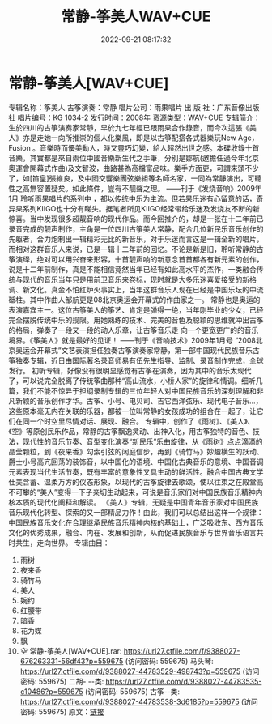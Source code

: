 ﻿---
title: 常静-筝美人WAV+CUE
date: 2022-09-21 08:17:32
categories: 古典音乐、新世纪、纯音雅乐
tags: 纯音雅乐
---
# 常静-筝美人[WAV+CUE]

专辑名称：筝美人
古筝演奏：常静
唱片公司：雨果唱片
出 版 社：广东音像出版社
唱片编号：KG 1034-2
发行时间：2008年
资源类型：WAV+CUE
专辑简介：
生於四川的古箏演奏家常靜，早於九七年經已跟雨果合作錄音，而今次這張《美人》亦是走她一向所推崇的個人化樂風，即是以古箏配搭各式器樂玩New
Age，Fusion
。音樂時而優美動人，時又靈巧幻變，給人超然出世之感。本碟收錄十首音樂，其實都是來自兩位中國音樂新生代之手筆，分別是鄒航(邀擔任過今年北京奧運會開幕式作曲)及文智波，曲路甚為高檔富品味。樂手方面更，可謂來頭不少了，如[笛皇]張維良，及中國交響樂團弦樂組等名師名家，一同為常靜演出，可聽性之高無容置疑矣。如此條件，豈有不靓聲之理。
——刊于《发烧音响》2009年1月
聆听雨果唱片的系列中
，都以传统中乐为主流。但若果乐迷有心留意的话，奇异果系列KIIGO也十分有睇头。据笔者所见KIIGO经常带给乐迷及发烧友不断的新惊喜。当中发现很多超靓音响的现代作品。而今回推介的，却是一张在十二年前已录音完成的靓声制作，主角是一位四川古筝美人常静，配合几位新民乐音乐创作的先躯者，合力炮制出一辑精彩无比的新音乐，对于乐迷而言这是一辑全新的唱片，而相对这群音乐人来说，已是一辑十二年前的回忆。不论是新是旧，聆听常静的古筝演绎，绝对可以用兴奋来形容，十首靓声响的新意念首首都各有新元素的创作，说是十二年前制作，真是不能相信竟然当年已经有如此高水平的杰作，一类融合传统与现代的音乐当年只是用前卫音乐来卷标，现时就是大多乐迷喜爱接受的新格调、新文化。真金不怕红炉火事实上，当年这群音乐人现在已经是中国乐坛的中流砥柱。其中作曲人邹航更是08北京奥运会开幕式的作曲家之一。
常静也是奥运的表演嘉宾主一。这位古筝美人的筝艺、肯定是弹得一绝，当年刚毕业的少女，已经完全摆脱传统中乐的规限。用她熟练的技术、完美的音色及聪颖的思维就冲出古筝的格局，弹奏了一段又一段的动人乐章，让古筝音乐走
向一个更宽更广的的音乐境界。《筝美人》就是最好的见证！
——刊于《音响技术》2009年1月号
“2008北京奥运会开幕式”文艺表演担任独奏古筝演奏家常静，第一部中国现代民族音乐古筝独奏专辑，近日由国际著名录音师易有伍先生指导、监制、录音制作完成，全球发行。
初听专辑，好像没有很明显感觉有古筝在演奏，因为其中的音乐太现代了，可以说完全脱离了传统筝曲那种“高山流水，小桥人家”的旋律和情调。细听几篇，我们不能不惊异于担纲录制专辑的三位年轻人对中国民族音乐的深刻理解和非凡新颖的音乐创作才华。古筝、小号、电贝司、吉它西洋弦乐、现代电子音乐…，这些原本毫无内在关联的乐器，都被一位叫常静的女孩成功的组合在一起了，让它们在同一个时空里尽情对话、展现、融合。
专辑中，创作了《雨树》、《美人》、《空》等原创民乐作品，常静的古筝飘逸灵动、出神入化，用古筝独特的音色、技法，现代性的音乐节奏、音型变化演奏“新民乐”乐曲旋律，从《雨树》点点滴滴的晶莹颗粒，到《夜来香》勾索引弦的闲庭信步，再到《骑竹马》妙趣横生的跃动、爵士小号高亢回荡的装饰音，以中国化的语境、中国化古典音乐的意境、中国音调元素表现当代生活节奏，既有丰富的意象性又具生动的鲜活性。融合中国古典文学仕美含蓄、温柔万方的仪态形象，以现代的古筝旋律去歌颂，使以往束之在殿堂高不可攀的“美人”变得一下子亲切生动起来，可说是音乐家们对中国民族音乐精神内核本质的现代化阐释和解读。
《美人》专辑，无疑是中国青年音乐家对中国民族音乐现代化转型、探索的又一部精品力作！由此，我们可以总结出这样一个规律：中国民族音乐文化在合理继承民族音乐精神内核的基础上，广泛吸收东、西方音乐文化的优秀成果，融合、内在、发展和创新，从而促进民族音乐与世界音乐语言共时共生，走向世界。
专辑曲目：
01. 雨树
02. 夜来香
03. 骑竹马
04. 美人
05. 婉约
06. 红腰带
07. 暗香
08. 花为媒
09. 飘
10. 空
常静-筝美人[WAV+CUE].rar: https://url27.ctfile.com/f/9388027-676263331-56df43?p=559675
(访问密码: 559675)
马头琴: https://url27.ctfile.com/d/9388027-44783529-498743?p=559675
(访问密码: 559675)
二胡- --类: https://url27.ctfile.com/d/9388027-44783535-c10486?p=559675
(访问密码: 559675)
古筝--类: https://url27.ctfile.com/d/9388027-44783538-3d6185?p=559675
(访问密码: 559675)
原文：[链接](https://blog.sina.com.cn/s/blog_1647c7e7601030zix.html)